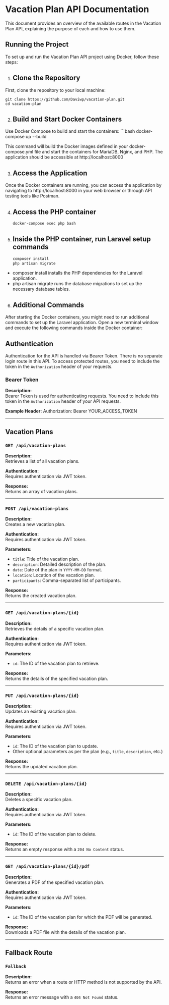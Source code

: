 # Vacation Plan API Documentation

This document provides an overview of the available routes in the Vacation Plan API, explaining the purpose of each and how to use them.

## Running the Project
To set up and run the Vacation Plan API project using Docker, follow these steps:

1. ## Clone the Repository
First, clone the repository to your local machine:
    
    git clone https://github.com/Daviwp/vacation-plan.git
    cd vacation-plan

2. ## Build and Start Docker Containers
Use Docker Compose to build and start the containers:
    ```bash
    docker-compose up --build

This command will build the Docker images defined in your docker-compose.yml file and start the containers for MariaDB, Nginx, and PHP. The application should be accessible at http://localhost:8000

3. ## Access the Application
Once the Docker containers are running, you can access the application by navigating to http://localhost:8000 in your web browser or through API testing tools like Postman.

4. ## Access the PHP container

    ```bash
    docker-compose exec php bash

5. ## Inside the PHP container, run Laravel setup commands

    ```bash
    composer install
    php artisan migrate

- composer install installs the PHP dependencies for the Laravel application.
- php artisan migrate runs the database migrations to set up the necessary database tables.


6. ## Additional Commands
After starting the Docker containers, you might need to run additional commands to set up the Laravel application. Open a new terminal window and execute the following commands inside the Docker container:

## Authentication

Authentication for the API is handled via Bearer Token. There is no separate login route in this API. To access protected routes, you need to include the token in the `Authorization` header of your requests.

### Bearer Token

**Description:**  
Bearer Token is used for authenticating requests. You need to include this token in the `Authorization` header of your API requests.

**Example Header:**
Authorization: Bearer YOUR_ACCESS_TOKEN

---

## Vacation Plans

### `GET /api/vacation-plans`

**Description:**  
Retrieves a list of all vacation plans.

**Authentication:**  
Requires authentication via JWT token.

**Response:**  
Returns an array of vacation plans.

---

### `POST /api/vacation-plans`

**Description:**  
Creates a new vacation plan.

**Authentication:**  
Requires authentication via JWT token.

**Parameters:**
- `title`: Title of the vacation plan.
- `description`: Detailed description of the plan.
- `date`: Date of the plan in `YYYY-MM-DD` format.
- `location`: Location of the vacation plan.
- `participants`: Comma-separated list of participants.

**Response:**  
Returns the created vacation plan.

---

### `GET /api/vacation-plans/{id}`

**Description:**  
Retrieves the details of a specific vacation plan.

**Authentication:**  
Requires authentication via JWT token.

**Parameters:**
- `id`: The ID of the vacation plan to retrieve.

**Response:**  
Returns the details of the specified vacation plan.

---

### `PUT /api/vacation-plans/{id}`

**Description:**  
Updates an existing vacation plan.

**Authentication:**  
Requires authentication via JWT token.

**Parameters:**
- `id`: The ID of the vacation plan to update.
- Other optional parameters as per the plan (e.g., `title`, `description`, etc.)

**Response:**  
Returns the updated vacation plan.

---

### `DELETE /api/vacation-plans/{id}`

**Description:**  
Deletes a specific vacation plan.

**Authentication:**  
Requires authentication via JWT token.

**Parameters:**
- `id`: The ID of the vacation plan to delete.

**Response:**  
Returns an empty response with a `204 No Content` status.

---

### `GET /api/vacation-plans/{id}/pdf`

**Description:**  
Generates a PDF of the specified vacation plan.

**Authentication:**  
Requires authentication via JWT token.

**Parameters:**
- `id`: The ID of the vacation plan for which the PDF will be generated.

**Response:**  
Downloads a PDF file with the details of the vacation plan.

---

## Fallback Route

### `Fallback`

**Description:**  
Returns an error when a route or HTTP method is not supported by the API.

**Response:**  
Returns an error message with a `404 Not Found` status.
